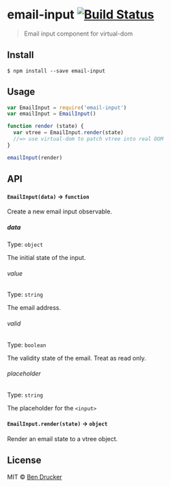 # email-input [![Build Status](https://travis-ci.org/bendrucker/email-input.svg?branch=master)](https://travis-ci.org/bendrucker/email-input)

> Email input component for virtual-dom


## Install

```
$ npm install --save email-input
```


## Usage

```js
var EmailInput = require('email-input')
var emailInput = EmailInput()

function render (state) {
  var vtree = EmailInput.render(state)
  //=> use virtual-dom to patch vtree into real DOM
}

emailInput(render)
```

## API

#### `EmailInput(data)` -> `function`

Create a new email input observable.

##### data

Type: `object`

The initial state of the input.

###### value

Type: `string`

The email address.

###### valid

Type: `boolean`

The validity state of the email. Treat as read only.

###### placeholder

Type: `string`

The placeholder for the `<input>`

#### `EmailInput.render(state)` -> `object`

Render an email state to a vtree object.

## License

MIT © [Ben Drucker](http://bendrucker.me)
